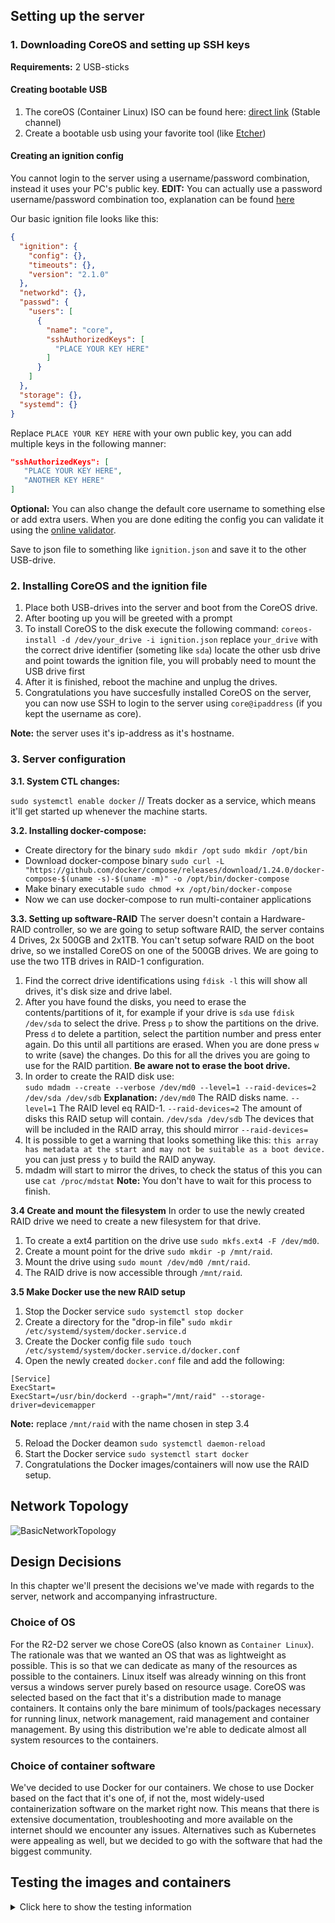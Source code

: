
## Setting up the server

### 1. Downloading CoreOS and setting up SSH keys
**Requirements:** 2 USB-sticks
#### Creating bootable USB
1. The coreOS (Container Linux) ISO can be found here: [direct link](https://stable.release.core-os.net/amd64-usr/current/coreos_production_iso_image.iso) (Stable channel)
2. Create a bootable usb using your favorite tool (like [Etcher](https://www.balena.io/etcher/))

#### Creating an ignition config
You cannot login to the server using a username/password combination, instead it uses your PC's public key.
**EDIT:** You can actually use a password username/password combination too, explanation can be found [here](https://github.com/coreos/container-linux-config-transpiler/blob/master/doc/examples.md)

Our basic ignition file looks like this:
```json
{
  "ignition": {
    "config": {},
    "timeouts": {},
    "version": "2.1.0"
  },
  "networkd": {},
  "passwd": {
    "users": [
      {
        "name": "core",
        "sshAuthorizedKeys": [
          "PLACE YOUR KEY HERE"
        ]
      }
    ]
  },
  "storage": {},
  "systemd": {}
}
```
Replace `PLACE YOUR KEY HERE` with your own public key, you can add multiple keys in the following manner:
```json
"sshAuthorizedKeys": [
   "PLACE YOUR KEY HERE",
   "ANOTHER KEY HERE"
]
```
**Optional:** You can also change the default core username to something else or add extra users.
When you are done editing the config you can validate it using the [online validator](https://coreos.com/validate/).

Save to json file to something like `ignition.json` and save it to the other USB-drive.

### 2. Installing CoreOS and the ignition file
1. Place both USB-drives into the server and boot from the CoreOS drive.
2. After booting up you will be greeted with a prompt
3. To install CoreOS to the disk execute the following command:
`coreos-install -d /dev/your_drive -i ignition.json`
replace `your_drive` with the correct drive identifier (someting like `sda`)
locate the other usb drive and point towards the ignition file, you will probably need to mount the USB drive first
4. After it is finished, reboot the machine and unplug the drives.
5. Congratulations you have succesfully installed CoreOS on the server, you can now use SSH to login to the server using `core@ipaddress` (if you kept the username as core).

**Note:** the server uses it's ip-address as it's hostname.

### 3. Server configuration
**3.1. System CTL changes:**

`sudo systemctl enable docker` // Treats docker as a service, which means it'll get started up whenever the machine starts.

**3.2. Installing docker-compose:**
- Create directory for the binary
	`sudo mkdir /opt`
	`sudo mkdir /opt/bin`
- Download docker-compose binary
	`sudo curl -L "https://github.com/docker/compose/releases/download/1.24.0/docker-compose-$(uname -s)-$(uname -m)" -o /opt/bin/docker-compose`
- Make binary executable
	`sudo chmod +x /opt/bin/docker-compose`
- Now we can use docker-compose to run multi-container applications

**3.3. Setting up software-RAID**
The server doesn't contain a Hardware-RAID controller, so we are going to setup software RAID, the server contains 4 Drives, 2x 500GB and 2x1TB.
You can't setup sofware RAID on the boot drive, so we installed CoreOS on one of the 500GB drives.
We are going to use the two 1TB drives in RAID-1 configuration.

1. Find the correct drive identifications using `fdisk -l` this will show all drives, it's disk size and drive label.
2. After you have found the disks, you need to erase the contents/partitions of it, for example if your drive is `sda` use `fdisk /dev/sda` to select the drive. Press `p` to show the partitions on the drive. Press `d` to delete a partition, select the partition number and press enter again. Do this until all partitions are erased. When you are done press `w` to write (save) the changes.
Do this for all the drives you are going to use for the RAID partition. **Be aware not to erase the boot drive.**
3. In order to create the RAID disk use:<br>
`sudo mdadm --create --verbose /dev/md0 --level=1 --raid-devices=2 /dev/sda /dev/sdb`
**Explanation:**
`/dev/md0` The RAID disks name.
`--level=1` The RAID level eq RAID-1.
`--raid-devices=2` The amount of disks this RAID setup will contain.
`/dev/sda /dev/sdb` The devices that will be included in the RAID array, this should mirror `--raid-devices=`
4. It is possible to get a warning that looks something like this: `this array has metadata at the start and may not be suitable as a boot device.` you can just press `y` to build the RAID anyway.
5. mdadm will start to mirror the drives, to check the status of this you can use `cat /proc/mdstat`
**Note:** You don't have to wait for this process to finish.

**3.4 Create and mount the filesystem**
In order to use the newly created RAID drive we need to create a new filesystem for that drive.
1. To create a ext4 partition on the drive use `sudo mkfs.ext4 -F /dev/md0`.
2. Create a mount point for the drive `sudo mkdir -p /mnt/raid`.
3. Mount the drive using `sudo mount /dev/md0 /mnt/raid`.
4. The RAID drive is now accessible through `/mnt/raid`.

**3.5 Make Docker use the new RAID setup**
1. Stop the Docker service `sudo systemctl stop docker` 
2. Create a directory for the "drop-in file" `sudo mkdir /etc/systemd/system/docker.service.d`
3. Create the Docker config file `sudo touch /etc/systemd/system/docker.service.d/docker.conf`
4. Open the newly created `docker.conf` file and add the following:

```
[Service]
ExecStart=
ExecStart=/usr/bin/dockerd --graph="/mnt/raid" --storage-driver=devicemapper
```

**Note:** replace `/mnt/raid` with the name chosen in step 3.4

5. Reload the Docker deamon `sudo systemctl daemon-reload`
6. Start the Docker service `sudo systemctl start docker`
7. Congratulations the Docker images/containers will now use the RAID setup.


## Network Topology
![BasicNetworkTopology](https://user-images.githubusercontent.com/31623036/59689742-7dc0cd00-91e0-11e9-8c2d-c5cb0c839fcd.png)

## Design Decisions
In this chapter we'll present the decisions we've made with regards to the server, network and accompanying infrastructure.

### Choice of OS
For the R2-D2 server we chose CoreOS (also known as `Container Linux`).
The rationale was that we wanted an OS that was as lightweight as possible. This is so that we can dedicate as many of the resources as possible to the containers.
Linux itself was already winning on this front versus a windows server purely based on resource usage.
CoreOS was selected based on the fact that it's a distribution made to manage containers. It contains only the bare minimum of tools/packages necessary for running linux, network management, raid management and container management. By using this distribution we're able to dedicate almost all system resources to the containers.

### Choice of container software
We've decided to use Docker for our containers. 
We chose to use Docker based on the fact that it's one of, if not the, most widely-used containerization software on the market right now. This means that there is extensive documentation, troubleshooting and more available on the internet should we encounter any issues. 
Alternatives such as Kubernetes were appealing as well, but we decided to go with the software that had the biggest community.



## Testing the images and containers
<details><summary>Click here to show the testing information</summary>
Once you've cloned the repository, you can navigate to the `module_images` folder. 
In there you'll find one folder for each of the modules that have to run on the server.
Each folder contains the following files:
 - `Dockerfile`
 - `requirements.txt`
 - `start_module.sh`
 - `docker_tests.sh`

Each file serves a purpose in the building of an image, which is what 'runs' inside a Docker container.

### Dockerfile
The `Dockerfile` contains the instructions for Docker. 
It pulls the base image from the Docker repository, we're using Python Alpine, which is an image of the Alpine Linux distro.
Once we have the image, we install the packages we need. The packages that every image needs in our case are: `git` and `bash`.
The `git` package is used to clone the repositories and the `bash` package is used to run our tests.

After having installed the required packages, docker will setup some variables, such as the repository of the module and the branch it needs to pull. The default branch is `release`.

Once the repositories (`r2d2-python-build` and the module repository) have been cloned, we copy our scripts and the requirements file to the module's working directory. We then install the libraries listed in the `requirements.txt` file, if it's empty it won't install anything.

Finally we give the execute permission to our test and run scripts and set the `ENTRYPOINT` of our container image. 
The `ENTRYPOINT` is the script that will be called when the container starts.

### Requirements.txt
The `requirements.txt` file is a simple textfile in which each module's pip requirements are listed.
Currently we don't support version numbers as the literal value is used by the testing scripts to check that the libraries are available.

### Start_module.sh
The `start_module.sh` is our entrypoint for the containers. 
At first it will check for a command it has to run instead of it's default application.
If there wasn't any command specified, it will start the module's `main.py` in the background and start an endless loop of `sleep 1`. The reason for the `sleep` and the endless while loop is that if a module crashes, or 'finishes' running, the container will shut down, making it incredibly hard to debug.
Thanks to the loop, we're able to keep the container running to inspect it using a console.

### Docker_tests.sh
The `docker_tests.sh` file specifies the tests it has to run for that specific container.
It will specify an array of files it expects to exist, an array of directories it expects to exist and an array of python libraries that need to be installed.
The script will loop over each of the three arrays and check whether or not the files/directories we expect are listed, and it'll loop over the list of libraries defined in `requirements.txt` and attempt to import them into the python interpreter. 
Should any of the checks fail, the script will terminate with return code `111`.

### Dockerfile_tests.sh
The `dockerfile_tests.sh` file can be found in `modules_images/`, it defines a testing procedure for the containers.

It has two modes:
 1. Test all
 2. Test specific

The first mode (`test all mode`) runs the entire testing process for each of the images stored in the directories that are specified in the `images_to_test` array.
The second mode (`test specific mode`) will only run the testing process for the target image. 

For both of the modes, the golden rule is that if any operation fails, the entire testing process will terminate.
To avoid your terminal from getting too full, we've piped the output of the `docker build` command to the `build.log` file. 
This file is cleared each and every time you run the script. It will overwrite the file with each new build attempt such that you only get to see the output of either the last successful build or the failing build.

To run the script, you first need to make the script executable (1-time step only):
`chmod +x ./dockerfile_tests.sh` running this command from the `module_images/` folder will make the script executable.

To run the first mode, all you need to do is run the following command and wait:
`./dockerfile_tests.sh`

You can cancel the script at any time by pressing `CTRL+C` 

To run the test suite on only one image, you can call the script like so:

`TARGET="the_target_image" ./dockerfile_tests.sh`

You can only specify one target at a time.
The target name must be identical to the folder name of the image you want to test.

</details>
